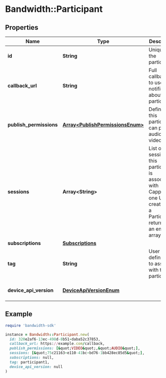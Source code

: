 # Bandwidth::Participant

## Properties

| Name | Type | Description | Notes |
| ---- | ---- | ----------- | ----- |
| **id** | **String** | Unique id of the participant. | [optional][readonly] |
| **callback_url** | **String** | Full callback url to use for notifications about this participant. | [optional] |
| **publish_permissions** | [**Array&lt;PublishPermissionsEnum&gt;**](PublishPermissionsEnum.md) | Defines if this participant can publish audio or video. | [optional] |
| **sessions** | **Array&lt;String&gt;** | List of session ids this participant is associated with  Capped to one  Upon creation of a Participant, returns as an empty array. | [optional][readonly] |
| **subscriptions** | [**Subscriptions**](Subscriptions.md) |  | [optional] |
| **tag** | **String** | User defined tag to associate with the participant. | [optional] |
| **device_api_version** | [**DeviceApiVersionEnum**](DeviceApiVersionEnum.md) |  | [optional][default to &#39;V3&#39;] |

## Example

```ruby
require 'bandwidth-sdk'

instance = Bandwidth::Participant.new(
  id: 320e2af6-13ec-498d-8b51-daba52c37853,
  callback_url: https://example.com/callback,
  publish_permissions: [&quot;VIDEO&quot;,&quot;AUDIO&quot;],
  sessions: [&quot;75c21163-e110-41bc-bd76-1bb428ec85d5&quot;],
  subscriptions: null,
  tag: participant1,
  device_api_version: null
)
```

